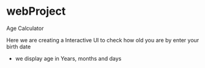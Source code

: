 # webProject
Age Calculator

Here we are creating a Interactive UI to check how old you are by enter your birth date
- we display age in Years, months and days
